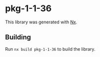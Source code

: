 # pkg-1-1-36

This library was generated with [Nx](https://nx.dev).

## Building

Run `nx build pkg-1-1-36` to build the library.
